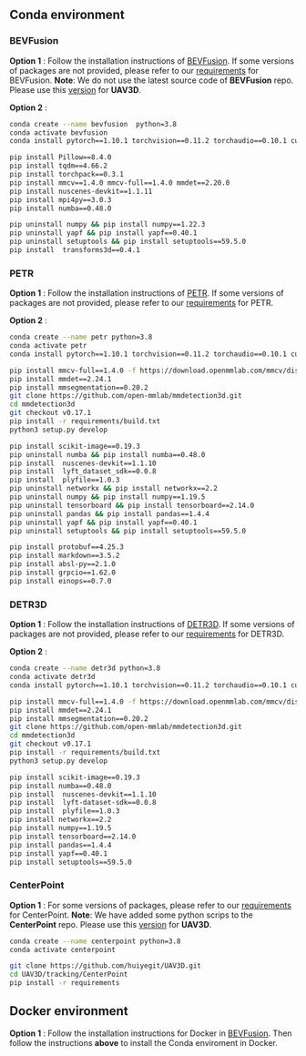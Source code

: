 
## Conda environment

### BEVFusion
**Option 1** : Follow the installation instructions of [BEVFusion](https://github.com/mit-han-lab/bevfusion). If some versions of packages are not provided, please refer to our [requirements](./requirements_bevfusion.txt) for BEVFusion. **Note**: We do not use the latest source code of __BEVFusion__ repo. Please use this [version](./perception/bevfusion) for __UAV3D__. 

**Option 2** : 
```bash
conda create --name bevfusion  python=3.8
conda activate bevfusion
conda install pytorch==1.10.1 torchvision==0.11.2 torchaudio==0.10.1 cudatoolkit=11.3 -c pytorch
```
```bash
pip install Pillow==8.4.0
pip install tqdm==4.66.2
pip install torchpack==0.3.1
pip install mmcv==1.4.0 mmcv-full==1.4.0 mmdet==2.20.0
pip install nuscenes-devkit==1.1.11
pip install mpi4py==3.0.3
pip install numba==0.48.0
```
```bash
pip uninstall numpy && pip install numpy==1.22.3
pip uninstall yapf && pip install yapf==0.40.1
pip uninstall setuptools && pip install setuptools==59.5.0
pip install  transforms3d==0.4.1
```




### PETR
**Option 1** : Follow the installation instructions of [PETR](https://github.com/megvii-research/PETR). If some versions of packages are not provided, please refer to our [requirements](./requirements_petr.txt) for PETR.

**Option 2** : 
```bash
conda create --name petr python=3.8
conda activate petr
conda install pytorch==1.10.1 torchvision==0.11.2 torchaudio==0.10.1 cudatoolkit=11.3 -c pytorch
```

```bash
pip install mmcv-full==1.4.0 -f https://download.openmmlab.com/mmcv/dist/cu113/torch1.10.1/index.html
pip install mmdet==2.24.1
pip install mmsegmentation==0.20.2
git clone https://github.com/open-mmlab/mmdetection3d.git
cd mmdetection3d
git checkout v0.17.1
pip install -r requirements/build.txt
python3 setup.py develop  
```

```bash
pip install scikit-image==0.19.3
pip uninstall numba && pip install numba==0.48.0
pip install  nuscenes-devkit==1.1.10
pip install  lyft_dataset_sdk==0.0.8
pip install  plyfile==1.0.3
pip uninstall networkx && pip install networkx==2.2
pip uninstall numpy && pip install numpy==1.19.5
pip uninstall tensorboard && pip install tensorboard==2.14.0
pip uninstall pandas && pip install pandas==1.4.4
pip uninstall yapf && pip install yapf==0.40.1
pip uninstall setuptools && pip install setuptools==59.5.0
```

```bash
pip install protobuf==4.25.3
pip install markdown==3.5.2
pip install absl-py==2.1.0
pip install grpcio==1.62.0
pip install einops==0.7.0
```


### DETR3D
**Option 1** : Follow the installation instructions of [DETR3D](https://github.com/WangYueFt/detr3d). If some versions of packages are not provided, please refer to our [requirements](./requirements_detr3d.txt) for DETR3D.

**Option 2** : 
```bash
conda create --name detr3d python=3.8
conda activate detr3d
conda install pytorch==1.10.1 torchvision==0.11.2 torchaudio==0.10.1 cudatoolkit=11.3 -c pytorch
```

```bash
pip install mmcv-full==1.4.0 -f https://download.openmmlab.com/mmcv/dist/cu113/torch1.10.1/index.html
pip install mmdet==2.24.1
pip install mmsegmentation==0.20.2
git clone https://github.com/open-mmlab/mmdetection3d.git
cd mmdetection3d
git checkout v0.17.1
pip install -r requirements/build.txt
python3 setup.py develop
```

```bash
pip install scikit-image==0.19.3
pip install numba==0.48.0
pip install  nuscenes-devkit==1.1.10
pip install  lyft-dataset-sdk==0.0.8
pip install  plyfile==1.0.3
pip install networkx==2.2
pip install numpy==1.19.5
pip install tensorboard==2.14.0
pip install pandas==1.4.4
pip install yapf==0.40.1
pip install setuptools==59.5.0
```

### CenterPoint
**Option 1** : For some versions of packages, please refer to our [requirements](./requirements_centerpoint.txt) for CenterPoint. **Note**: We have added some python scrips to the __CenterPoint__ repo. Please use this [version](./tracking/CenterPoint) for __UAV3D__. 

```bash
conda create --name centerpoint python=3.8
conda activate centerpoint
```

```bash
git clone https://github.com/huiyegit/UAV3D.git
cd UAV3D/tracking/CenterPoint
pip install -r requirements
```


## Docker environment
**Option 1** : Follow the installation instructions for Docker in [BEVFusion](https://github.com/mit-han-lab/bevfusion). Then follow the instructions __above__ to install the Conda enviroment in Docker. 







